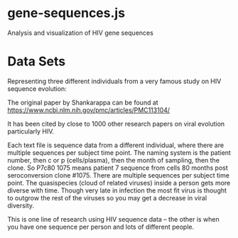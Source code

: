 # gene-sequences.js
Analysis and visualization of HIV gene sequences

# Data Sets
Representing three different individuals from a very famous study on HIV sequence evolution:

The original paper by Shankarappa can be found at https://www.ncbi.nlm.nih.gov/pmc/articles/PMC113104/

It has been cited by close to 1000 other research papers on viral evolution particularly HIV.

Each text file is sequence data from a different individual, where there are multiple sequences per subject time point. The naming system is the patient number, then c or p (cells/plasma), then the month of sampling, then the clone. So P7c80 1075 means patient 7 sequence from cells 80 months post seroconversion clone #1075.
There are multiple sequences per subject time point.  The quasispecies (cloud of related viruses) inside a person gets more diverse with time.  Though very late in infection the most fit virus is thought to outgrow the rest of the viruses so you may get a decrease in viral diversity.



This is one line of research using HIV sequence data – the other is when you have one sequence per person and lots of different people.
